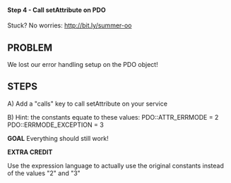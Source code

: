 #### Step 4 - Call setAttribute on PDO
Stuck? No worries: http://bit.ly/summer-oo

## PROBLEM

We lost our error handling setup on the PDO object!

## STEPS

A) Add a "calls" key to call setAttribute on your service

B) Hint: the constants equate to these values:
    PDO::ATTR_ERRMODE       = 2
    PDO::ERRMODE_EXCEPTION  = 3

**GOAL**
Everything should still work!

**EXTRA CREDIT**

Use the expression language to actually use the original constants
instead of the values "2" and "3"
